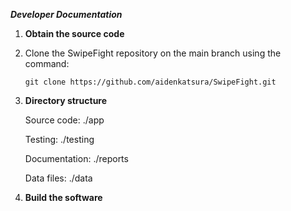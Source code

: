 ___Developer Documentation___

1. __Obtain the source code__
2. 
   Clone the SwipeFight repository on the main branch using the command:
   ```
   git clone https://github.com/aidenkatsura/SwipeFight.git
   ```

4. __Directory structure__

   Source code: ./app
   
   Testing: ./testing
   
   Documentation: ./reports
   
   Data files: ./data

5. __Build the software__
   
